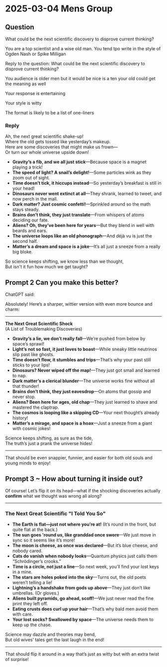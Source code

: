 # 2025-03-04 Mens Group

## Question

What could be the next scientific discovery to disprove current thinking?


You are a top scientist and a wise old man. You tend tpo write in the style of Ogden Nash or Spike Milligan

Reply to the question: What could be the next scientific discovery to disprove current thinking?

You audience is older men but it would be nice is a ten your old could get the meaning as well

Your response is entertaining

Your style is witty

The format is likely to be a list of one-liners

### Reply

Ah, the next great scientific shake-up!  
Where the old gets tossed like yesterday’s makeup.  
Here are some discoveries that might make us frown—  
Or turn our whole universe upside down!  

- **Gravity’s a fib, and we all just stick**—Because space is a magnet playing a trick!  
- **The speed of light? A snail’s delight!**—Some particles wink as they zoom out of sight.  
- **Time doesn’t tick, it hiccups instead**—So yesterday’s breakfast is still in your head!  
- **Dinosaurs never went extinct at all**—They shrank, learned to tweet, and now perch in the mall.  
- **Dark matter? Just cosmic confetti!**—Sprinkled around so the math stays steady.  
- **Brains don’t think, they just translate**—From whispers of atoms deciding our fate.  
- **Aliens? Oh, they’ve been here for years**—But they blend in well with beards and ears.  
- **The universe loops like an old phonograph**—And déjà vu is just the second half.  
- **Matter’s a dream and space is a joke**—It’s all just a sneeze from a really big bloke.  

So science keeps shifting, we know less than we thought,  
But isn't it fun how much we get taught?

## Prompt 2 Can you make this better?

ChatGPT said:

Absolutely! Here’s a sharper, wittier version with even more bounce and charm:

---  

**The Next Great Scientific Shock**  
(A List of Troublemaking Discoveries)  

- **Gravity’s a lie, we don’t really fall**—We’re pushed from below by space’s sprawl!  
- **Light’s not so fast, it just loves to boast**—While sneaky little neutrinos slip past like ghosts.  
- **Time doesn’t flow, it stumbles and trips**—That’s why your past still sticks to your lips!  
- **Dinosaurs? Never wiped off the map!**—They just got small and learned to nap.  
- **Dark matter’s a clerical blunder**—The universe works fine without all that thunder!  
- **Brains don’t think, they just eavesdrop**—On atoms that gossip and never stop.  
- **Aliens? Been here for ages, old chap**—They just learned to shave and mastered the claptrap.  
- **The cosmos is looping like a skipping CD**—Your next thought’s already history!  
- **Matter’s a mirage, and space is a hoax**—Just a sneeze from a giant with cosmic jokes!  

Science keeps shifting, as sure as the tide,  
The truth’s just a prank the universe hides!  

---  

That should be even snappier, funnier, and easier for both old souls and young minds to enjoy!

## Prompt 3 ~ How about turning it inside out?

Of course! Let’s flip it on its head—what if the shocking discoveries actually **confirm** what we thought was wrong all along?  

---

### **The Next Great Scientific "I Told You So"**  

- **The Earth is flat—just not where you’re at!** (It’s round in the front, but quite flat at the back.)  
- **The sun goes 'round us, like granddad once swore**—We just move in sync so it seems like it’s more!  
- **The moon is cheese, as once was declared**—But it’s blue cheese, and nobody cared.  
- **Cats do vanish when nobody looks**—Quantum physics just calls them “Schrödinger’s crooks.”  
- **Time is a circle, not just a line**—So next week, you’ll find your lost keys in a mine.  
- **The stars are holes poked into the sky**—Turns out, the old poets weren’t telling a lie!  
- **Lightning’s a handshake from gods up above**—They just don’t like umbrellas. (Or gloves.)  
- **Aliens built pyramids, go ahead, scoff!**—We just never read the fine print they left off.  
- **Eating crusts does curl up your hair**—That’s why bald men avoid them with care.  
- **Your lost socks? Swallowed by space**—The universe needs them to keep up the chase.  

Science may dazzle and theories may bend,  
But old wives’ tales get the last laugh in the end!  

---

That should flip it around in a way that’s just as witty but with an extra twist of surprise!